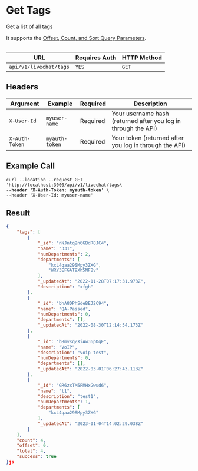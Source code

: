 # Get Tags

Get a list of all tags

It supports the [Offset, Count, and Sort Query Parameters](../../../other-important-endpoints/offset-and-count-and-sort-info.md).

<figure><img src="../../../../../../../.gitbook/assets/enterprise.jpg" alt=""><figcaption></figcaption></figure>

| URL                    | Requires Auth | HTTP Method |
| ---------------------- | ------------- | ----------- |
| `api/v1/livechat/tags` | `YES`         | `GET`       |

## Headers

| Argument       | Example        | Required | Description                                                    |
| -------------- | -------------- | -------- | -------------------------------------------------------------- |
| `X-User-Id`    | `myuser-name`  | Required | Your username hash (returned after you log in through the API) |
| `X-Auth-Token` | `myauth-token` | Required | Your token (returned after you log in through the API)         |

## Example Call

<pre class="language-bash"><code class="lang-bash">curl --location --request GET 'http://localhost:3000/api/v1/livechat/tags\
<strong>--header 'X-Auth-Token: myauth-token' \
</strong>--header 'X-User-Id: myuser-name'
</code></pre>

## Result

```json
{
    "tags": [
        {
            "_id": "nNJntq2n6GBdR8JC4",
            "name": "331",
            "numDepartments": 2,
            "departments": [
                "kxL4qaa29SMpy3ZXG",
                "WRY3EFGAT9Xh5NFBv"
            ],
            "_updatedAt": "2022-11-28T07:17:31.973Z",
            "description": "xfgh"
        },
        {
            "_id": "bhA8DPhSdeBEJ2C94",
            "name": "QA-Passed",
            "numDepartments": 0,
            "departments": [],
            "_updatedAt": "2022-08-30T12:14:54.173Z"
        },
        {
            "_id": "b8mvKqZXiAw36pDqE",
            "name": "VoIP",
            "description": "voip test",
            "numDepartments": 0,
            "departments": [],
            "_updatedAt": "2022-03-01T06:27:43.113Z"
        },
        {
            "_id": "GR6zxTM5PMHxGwud6",
            "name": "t1",
            "description": "test1",
            "numDepartments": 1,
            "departments": [
                "kxL4qaa29SMpy3ZXG"
            ],
            "_updatedAt": "2023-01-04T14:02:29.038Z"
        }
    ],
    "count": 4,
    "offset": 0,
    "total": 4,
    "success": true
}js
```
